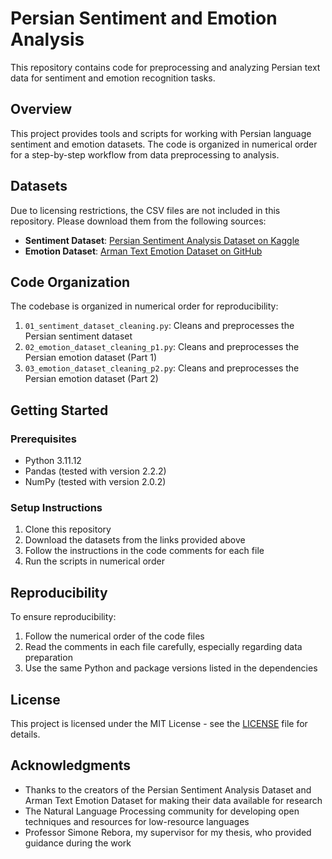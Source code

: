 # Persian Sentiment and Emotion Analysis

This repository contains code for preprocessing and analyzing Persian text data for sentiment and emotion recognition tasks.

## Overview

This project provides tools and scripts for working with Persian language sentiment and emotion datasets. The code is organized in numerical order for a step-by-step workflow from data preprocessing to analysis.

## Datasets

Due to licensing restrictions, the CSV files are not included in this repository. Please download them from the following sources:

- **Sentiment Dataset**: [Persian Sentiment Analysis Dataset on Kaggle](https://www.kaggle.com/datasets/instatext/persian-sentiment-analysis-dataset)
- **Emotion Dataset**: [Arman Text Emotion Dataset on GitHub](https://github.com/Arman-Rayan-Sharif/arman-text-emotion)

## Code Organization

The codebase is organized in numerical order for reproducibility:

1. `01_sentiment_dataset_cleaning.py`: Cleans and preprocesses the Persian sentiment dataset
2. `02_emotion_dataset_cleaning_p1.py`: Cleans and preprocesses the Persian emotion dataset (Part 1)
3. `03_emotion_dataset_cleaning_p2.py`: Cleans and preprocesses the Persian emotion dataset (Part 2)

## Getting Started

### Prerequisites

- Python 3.11.12
- Pandas (tested with version 2.2.2)
- NumPy (tested with version 2.0.2)

### Setup Instructions

1. Clone this repository
2. Download the datasets from the links provided above
3. Follow the instructions in the code comments for each file
4. Run the scripts in numerical order

## Reproducibility

To ensure reproducibility:
1. Follow the numerical order of the code files
2. Read the comments in each file carefully, especially regarding data preparation
3. Use the same Python and package versions listed in the dependencies

## License

This project is licensed under the MIT License - see the [LICENSE](LICENSE) file for details.

## Acknowledgments

- Thanks to the creators of the Persian Sentiment Analysis Dataset and Arman Text Emotion Dataset for making their data available for research
- The Natural Language Processing community for developing open techniques and resources for low-resource languages
- Professor Simone Rebora, my supervisor for my thesis, who provided guidance during the work

